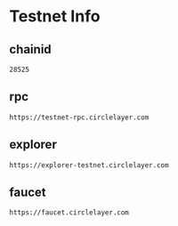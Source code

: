 # Testnet Info

## chainid
```
28525
```
## rpc
```
https://testnet-rpc.circlelayer.com
```

## explorer
```
https://explorer-testnet.circlelayer.com
```

## faucet

```
https://faucet.circlelayer.com
```